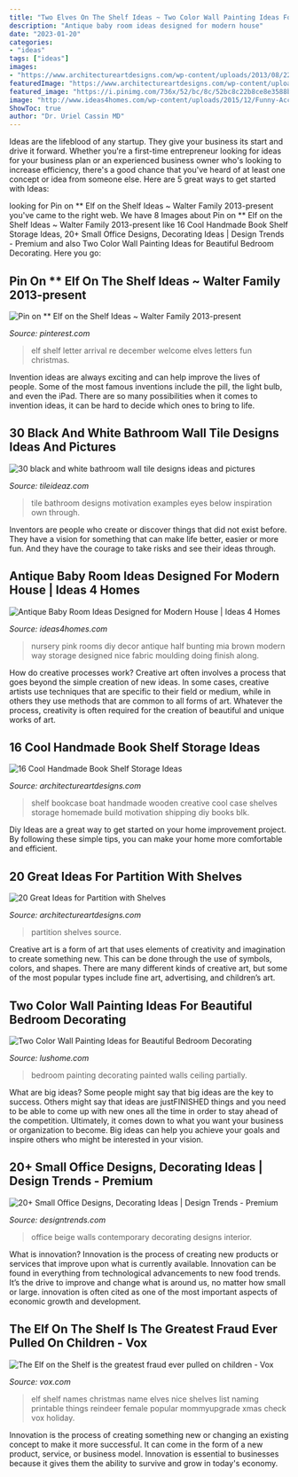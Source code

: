 ```yaml
---
title: "Two Elves On The Shelf Ideas ~ Two Color Wall Painting Ideas For Beautiful Bedroom Decorating"
description: "Antique baby room ideas designed for modern house"
date: "2023-01-20"
categories:
- "ideas"
tags: ["ideas"]
images:
- "https://www.architectureartdesigns.com/wp-content/uploads/2013/08/227-630x418.jpg"
featuredImage: "https://www.architectureartdesigns.com/wp-content/uploads/2013/08/227-630x418.jpg"
featured_image: "https://i.pinimg.com/736x/52/bc/8c/52bc8c22b8ce8e3588bfb05871b17dd2.jpg"
image: "http://www.ideas4homes.com/wp-content/uploads/2015/12/Funny-Accessory-close-Large-Wall-in-Antique-Baby-Room-Ideas-with-Cute-White-Storage.jpg"
ShowToc: true
author: "Dr. Uriel Cassin MD"
---
```



Ideas are the lifeblood of any startup. They give your business its start and drive it forward. Whether you're a first-time entrepreneur looking for ideas for your business plan or an experienced business owner who's looking to increase efficiency, there's a good chance that you've heard of at least one concept or idea from someone else. Here are 5 great ways to get started with Ideas:

	

		
looking for Pin on ** Elf on the Shelf Ideas ~ Walter Family 2013-present you've came to the right web. We have 8 Images about Pin on ** Elf on the Shelf Ideas ~ Walter Family 2013-present like 16 Cool Handmade Book Shelf Storage Ideas, 20+ Small Office Designs, Decorating Ideas | Design Trends - Premium and also Two Color Wall Painting Ideas for Beautiful Bedroom Decorating. Here you go:
		
    
## Pin On ** Elf On The Shelf Ideas ~ Walter Family 2013-present

<img loading=lazy src="https://i.pinimg.com/736x/52/bc/8c/52bc8c22b8ce8e3588bfb05871b17dd2.jpg" onerror="this.onerror=null;this.src='https://tse4.mm.bing.net/th?id=OIP.YtxKoAOw90CdpNidpmw0_wHaJ4&amp;pid=15.1';" alt="Pin on ** Elf on the Shelf Ideas ~ Walter Family 2013-present">

_Source: pinterest.com_

>elf shelf letter arrival re december welcome elves letters fun christmas. 

	

Invention ideas are always exciting and can help improve the lives of people. Some of the most famous inventions include the pill, the light bulb, and even the iPad. There are so many possibilities when it comes to invention ideas, it can be hard to decide which ones to bring to life.

    
## 30 Black And White Bathroom Wall Tile Designs Ideas And Pictures

<img loading=lazy src="http://www.tileideaz.com/wp-content/uploads/2015/01/black_and_white_bathroom_wall_tile_designs_8.jpg" onerror="this.onerror=null;this.src='https://tse2.mm.bing.net/th?id=OIP.iCjs9oUDhQxqxparJQgragHaK1&amp;pid=15.1';" alt="30 black and white bathroom wall tile designs ideas and pictures">

_Source: tileideaz.com_

>tile bathroom designs motivation examples eyes below inspiration own through. 

	

Inventors are people who create or discover things that did not exist before. They have a vision for something that can make life better, easier or more fun. And they have the courage to take risks and see their ideas through.

    
## Antique Baby Room Ideas Designed For Modern House | Ideas 4 Homes

<img loading=lazy src="http://www.ideas4homes.com/wp-content/uploads/2015/12/Funny-Accessory-close-Large-Wall-in-Antique-Baby-Room-Ideas-with-Cute-White-Storage.jpg" onerror="this.onerror=null;this.src='https://tse2.mm.bing.net/th?id=OIP.ywuxwTP13E6e_ny766TjNwHaLG&amp;pid=15.1';" alt="Antique Baby Room Ideas Designed for Modern House | Ideas 4 Homes">

_Source: ideas4homes.com_

>nursery pink rooms diy decor antique half bunting mia brown modern way storage designed nice fabric moulding doing finish along. 

	

How do creative processes work?
Creative art often involves a process that goes beyond the simple creation of new ideas. In some cases, creative artists use techniques that are specific to their field or medium, while in others they use methods that are common to all forms of art. Whatever the process, creativity is often required for the creation of beautiful and unique works of art.

    
## 16 Cool Handmade Book Shelf Storage Ideas

<img loading=lazy src="https://www.architectureartdesigns.com/wp-content/uploads/2014/04/16-Cool-Handmade-Book-Shelf-Storage-Ideas-10-630x845.jpg" onerror="this.onerror=null;this.src='https://tse2.mm.bing.net/th?id=OIP.cF0TUydDf4gpGnGCAQDO-gHaJ7&amp;pid=15.1';" alt="16 Cool Handmade Book Shelf Storage Ideas">

_Source: architectureartdesigns.com_

>shelf bookcase boat handmade wooden creative cool case shelves storage homemade build motivation shipping diy books blk. 

	

Diy Ideas are a great way to get started on your home improvement project. By following these simple tips, you can make your home more comfortable and efficient.

    
## 20 Great Ideas For Partition With Shelves

<img loading=lazy src="https://www.architectureartdesigns.com/wp-content/uploads/2013/08/227-630x418.jpg" onerror="this.onerror=null;this.src='https://tse2.mm.bing.net/th?id=OIP.faB7sdGJHgwrJO8PmFzeZAHaE6&amp;pid=15.1';" alt="20 Great Ideas for Partition with Shelves">

_Source: architectureartdesigns.com_

>partition shelves source. 

	

Creative art is a form of art that uses elements of creativity and imagination to create something new. This can be done through the use of symbols, colors, and shapes. There are many different kinds of creative art, but some of the most popular types include fine art, advertising, and children’s art.

    
## Two Color Wall Painting Ideas For Beautiful Bedroom Decorating

<img loading=lazy src="https://www.lushome.com/wp-content/uploads/2016/06/partially-painted-walls-bedroom-decorating-ideas-4.jpg" onerror="this.onerror=null;this.src='https://tse1.mm.bing.net/th?id=OIP.2n-iRKypIHTh-xhHxjFPxQAAAA&amp;pid=15.1';" alt="Two Color Wall Painting Ideas for Beautiful Bedroom Decorating">

_Source: lushome.com_

>bedroom painting decorating painted walls ceiling partially. 

	

What are big ideas?
Some people might say that big ideas are the key to success. Others might say that ideas are justFINISHED things and you need to be able to come up with new ones all the time in order to stay ahead of the competition. Ultimately, it comes down to what you want your business or organization to become. Big ideas can help you achieve your goals and inspire others who might be interested in your vision.

    
## 20+ Small Office Designs, Decorating Ideas | Design Trends - Premium

<img loading=lazy src="https://images.designtrends.com/wp-content/uploads/2016/04/15125704/Inspiration-For-A-Contemporary-Office-With-Beige-Walls.jpg" onerror="this.onerror=null;this.src='https://tse3.mm.bing.net/th?id=OIP.SgWdC-gykPiIpGGKlN5ZkQHaKE&amp;pid=15.1';" alt="20+ Small Office Designs, Decorating Ideas | Design Trends - Premium">

_Source: designtrends.com_

>office beige walls contemporary decorating designs interior. 

	

What is innovation?
Innovation is the process of creating new products or services that improve upon what is currently available. Innovation can be found in everything from technological advancements to new food trends. It’s the drive to improve and change what is around us, no matter how small or large. innovation is often cited as one of the most important aspects of economic growth and development.

    
## The Elf On The Shelf Is The Greatest Fraud Ever Pulled On Children - Vox

<img loading=lazy src="https://cdn.vox-cdn.com/thumbor/yNHJ7bseUb3K13V39KbAhfnGHws=/0x0:564x817/1200x0/filters:focal(0x0:564x817):no_upscale()/cdn.vox-cdn.com/uploads/chorus_asset/file/7639531/95c22c9e80f616232ac316c666fd7377.0.jpeg" onerror="this.onerror=null;this.src='https://tse3.mm.bing.net/th?id=OIP.Cpg-Ky4zZ2CMKniU1y2AtgHaKu&amp;pid=15.1';" alt="The Elf on the Shelf is the greatest fraud ever pulled on children - Vox">

_Source: vox.com_

>elf shelf names christmas name elves nice shelves list naming printable things reindeer female popular mommyupgrade xmas check vox holiday. 

	

Innovation is the process of creating something new or changing an existing concept to make it more successful. It can come in the form of a new product, service, or business model. Innovation is essential to businesses because it gives them the ability to survive and grow in today's economy.

